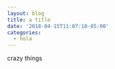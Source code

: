 ```yaml
---
layout: blog
title: a title
date: '2018-04-15T11:07:10-05:00'
categories:
  - hola
---
```

crazy things
